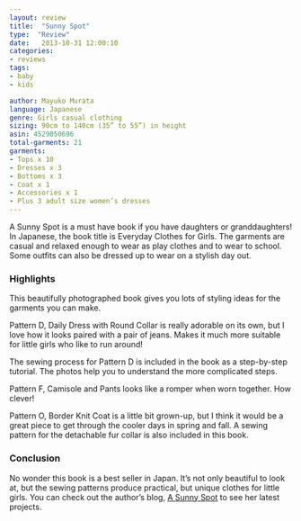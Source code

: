 ```yaml
---
layout: review
title:  "Sunny Spot"
type:  "Review"
date:   2013-10-31 12:00:10
categories:
- reviews
tags:
- baby
- kids

author: Mayuko Murata
language: Japanese
genre: Girls casual clothing
sizing: 90cm to 140cm (35” to 55”) in height
asin: 4529050696
total-garments: 21
garments:
- Tops x 10
- Dresses x 3
- Bottoms x 3
- Coat x 1
- Accessories x 1
- Plus 3 adult size women’s dresses
---
```


A Sunny Spot is a must have book if you have daughters or granddaughters! In Japanese, the book title is Everyday
Clothes for Girls. The garments are casual and relaxed enough to wear as play clothes and to wear to school. Some
outfits can also be dressed up to wear on a stylish day out.

### Highlights

This beautifully photographed book gives you lots of styling ideas for the garments you can make.

Pattern D, Daily Dress with Round Collar is really adorable on its own, but I love how it looks paired with a pair of jeans. Makes it much more suitable for little girls who like to run around!

The sewing process for Pattern D is included in the book as a step-by-step tutorial. The photos help you to understand the more complicated steps.

Pattern F, Camisole and Pants looks like a romper when worn together. How clever!

Pattern O, Border Knit Coat is a little bit grown-up, but I think it would be a great piece to get through the cooler days in spring and fall. A sewing pattern for the detachable fur collar is also included in this book.

### Conclusion

No wonder this book is a best seller in Japan. It’s not only beautiful to look at, but the sewing patterns produce practical, but unique clothes for little girls. You can check out the author’s blog, [A Sunny Spot](http://blog.a-sunny-spot.com/) to see her latest projects.